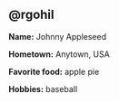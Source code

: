 ## @rgohil

**Name:** Johnny Appleseed

**Hometown:** Anytown, USA

**Favorite food:** apple pie

**Hobbies:** baseball
